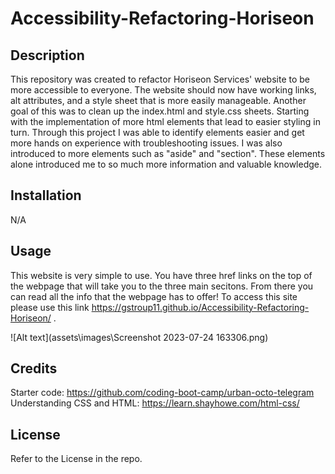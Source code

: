 # Accessibility-Refactoring-Horiseon

## Description 

This repository was created to refactor Horiseon Services' website to be more accessible to everyone.  The website should now have working links, alt attributes, and a style sheet that is more easily manageable.  Another goal of this was to clean up the index.html and style.css sheets.  Starting with the implementation of more html elements that lead to easier styling in turn.  Through this project I was able to identify elements easier and get more hands on experience with troubleshooting issues.  I was also introduced to more elements such as "aside" and "section".  These elements alone introduced me to so much more information and valuable knowledge.

## Installation 

N/A

## Usage 

This website is very simple to use.  You have three href links on the top of the webpage that will take you to the three main secitons.  From there you can read all the info that the webpage has to offer! To access this site please use this link https://gstroup11.github.io/Accessibility-Refactoring-Horiseon/ .

![Alt text](assets\images\Screenshot 2023-07-24 163306.png)

## Credits 

Starter code: https://github.com/coding-boot-camp/urban-octo-telegram
Understanding CSS and HTML: https://learn.shayhowe.com/html-css/

## License 

Refer to the License in the repo.
